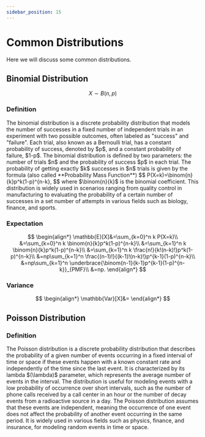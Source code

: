 ```yaml
---
sidebar_position: 15
---
```

# Common Distributions

Here we will discuss some common distributions.

## Binomial Distribution

$$
X \sim B(n,p)
$$

### Definition
<div style={{ textAlign: 'justify' }}>
The binomial distribution is a discrete probability distribution that models the number of successes in a fixed number of independent trials in an experiment with two possible outcomes, often labeled as "success" and "failure". Each trial, also known as a Bernoulli trial, has a constant probability of success, denoted by $p$, and a constant probability of failure, $1-p$. The binomial distribution is defined by two parameters: the number of trials $n$ and the probability of success $p$ in each trial. The probability of getting exactly $k$ successes in $n$ trials is given by the formula (also called **Probability Mass Function**)
$$
P(X=k)=\binom{n}{k}p^k(1-p)^{n-k},
$$
where $\binom{n}{k}$ is the binomial coefficient. This distribution is widely used in scenarios ranging from quality control in manufacturing to evaluating the probability of a certain number of successes in a set number of attempts in various fields such as biology, finance, and sports.
</div>

### Expectation

$$
\begin{align*}
    \mathbb{E}[X]&=\sum_{k=0}^n k P(X=k)\\
    &=\sum_{k=0}^n k \binom{n}{k}p^k(1-p)^{n-k}\\
    &=\sum_{k=1}^n k \binom{n}{k}p^k(1-p)^{n-k}\\
    &=\sum_{k=1}^n k \frac{n!}{k!(n-k)!}p^k(1-p)^{n-k}\\
    &=np\sum_{k=1}^n \frac{(n-1)!}{(k-1)!(n-k)!}p^{k-1}(1-p)^{n-k}\\
    &=np\sum_{k=1}^n \underbrace{\binom{n-1}{k-1}p^{k-1}(1-p)^{n-k}}_{PMF}\\
    &=np.
\end{align*}
$$

### Variance

$$
\begin{align*}
    \mathbb{Var}[X]&=
\end{align*}
$$

## Poisson Distribution

### Definition

<div style={{ textAlign: 'justify' }}>
The Poisson distribution is a discrete probability distribution that describes the probability of a given number of events occurring in a fixed interval of time or space if these events happen with a known constant rate and independently of the time since the last event. It is characterized by its lambda $(\lambda)$ parameter, which represents the average number of events in the interval. The distribution is useful for modeling events with a low probability of occurrence over short intervals, such as the number of phone calls received by a call center in an hour or the number of decay events from a radioactive source in a day. The Poisson distribution assumes that these events are independent, meaning the occurrence of one event does not affect the probability of another event occurring in the same period. It is widely used in various fields such as physics, finance, and insurance, for modeling random events in time or space.
</div>